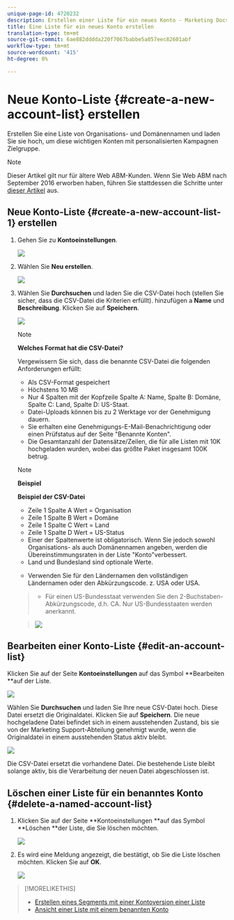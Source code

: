 ```yaml
---
unique-page-id: 4720232
description: Erstellen einer Liste für ein neues Konto - Marketing Docs - Produktdokumentation
title: Eine Liste für ein neues Konto erstellen
translation-type: tm+mt
source-git-commit: 6ae882dddda220f7067babbe5a057eec82601abf
workflow-type: tm+mt
source-wordcount: '415'
ht-degree: 0%

---
```



# Neue Konto-Liste {#create-a-new-account-list} erstellen

Erstellen Sie eine Liste von Organisations- und Domänennamen und laden Sie sie hoch, um diese wichtigen Konten mit personalisierten Kampagnen Zielgruppe.

>[!NOTE]
>
>Dieser Artikel gilt nur für ältere Web ABM-Kunden. Wenn Sie Web ABM nach September 2016 erworben haben, führen Sie stattdessen die Schritte unter [dieser Artikel](https://docs.marketo.com/display/DOCS/Account+Lists#AccountLists-CreateaNewAccountList) aus.

## Neue Konto-Liste {#create-a-new-account-list-1} erstellen

1. Gehen Sie zu **Kontoeinstellungen**.

   ![](assets/dropdown-account-lists-hand.jpg)

1. Wählen Sie **Neu erstellen**.

   ![](assets/create-new-account-list-hand.jpg)

1. Wählen Sie **Durchsuchen** und laden Sie die CSV-Datei hoch (stellen Sie sicher, dass die CSV-Datei die Kriterien erfüllt). hinzufügen a **Name** und **Beschreibung**. Klicken Sie auf **Speichern**.

   ![](assets/create-account-list-hands.jpg)

   >[!NOTE]
   >
   >**Welches Format hat die CSV-Datei?**
   >
   >
   >Vergewissern Sie sich, dass die benannte CSV-Datei die folgenden Anforderungen erfüllt:
   >
   >* Als CSV-Format gespeichert
   >* Höchstens 10 MB
   >* Nur 4 Spalten mit der Kopfzeile Spalte A: Name, Spalte B: Domäne, Spalte C: Land, Spalte D: US-Staat.
   >* Datei-Uploads können bis zu 2 Werktage vor der Genehmigung dauern.
   >* Sie erhalten eine Genehmigungs-E-Mail-Benachrichtigung oder einen Prüfstatus auf der Seite &quot;Benannte Konten&quot;.
   >* Die Gesamtanzahl der Datensätze/Zeilen, die für alle Listen mit 10K hochgeladen wurden, wobei das größte Paket insgesamt 100K betrug.


   >[!NOTE]
   >
   >**Beispiel**
   >
   >**Beispiel der CSV-Datei**
   >
   >* Zeile 1 Spalte A Wert = Organisation
   >* Zeile 1 Spalte B Wert = Domäne
   >* Zeile 1 Spalte C Wert = Land
   >* Zeile 1 Spalte D Wert = US-Status
   >* Einer der Spaltenwerte ist obligatorisch. Wenn Sie jedoch sowohl Organisations- als auch Domänennamen angeben, werden die Übereinstimmungsraten in der Liste &quot;Konto&quot;verbessert.
   >* Land und Bundesland sind optionale Werte.

      >
      >  
   * Verwenden Sie für den Ländernamen den vollständigen Ländernamen oder den Abkürzungscode. z. USA oder USA.
   >  * Für einen US-Bundesstaat verwenden Sie den 2-Buchstaben-Abkürzungscode, d.h. CA. Nur US-Bundesstaaten werden anerkannt.

   >    
   >![](assets/image2015-2-25-12-3a19-3a10.png)

## Bearbeiten einer Konto-Liste {#edit-an-account-list}

Klicken Sie auf der Seite **Kontoeinstellungen** auf das Symbol **Bearbeiten **auf der Liste.

![](assets/create-new-account-list-edit.jpg)

Wählen Sie **Durchsuchen** und laden Sie Ihre neue CSV-Datei hoch. Diese Datei ersetzt die Originaldatei. Klicken Sie auf **Speichern**. Die neue hochgeladene Datei befindet sich in einem ausstehenden Zustand, bis sie von der Marketing Support-Abteilung genehmigt wurde, wenn die Originaldatei in einem ausstehenden Status aktiv bleibt.

![](assets/set-account-list-edit-hands.jpg)

Die CSV-Datei ersetzt die vorhandene Datei. Die bestehende Liste bleibt solange aktiv, bis die Verarbeitung der neuen Datei abgeschlossen ist.

## Löschen einer Liste für ein benanntes Konto {#delete-a-named-account-list}

1. Klicken Sie auf der Seite **Kontoeinstellungen **auf das Symbol **Löschen **der Liste, die Sie löschen möchten.

   ![](assets/create-new-account-list-delete.jpg)

1. Es wird eine Meldung angezeigt, die bestätigt, ob Sie die Liste löschen möchten. Klicken Sie auf **OK**.

   ![](assets/delete-notification-hand.jpg)

>[!MORELIKETHIS]
>
>* [Erstellen eines Segments mit einer Kontoversion einer Liste](create-a-segment-using-an-account-list.md)
>* [Ansicht einer Liste mit einem benannten Konto](https://docs.marketo.com/pages/viewpage.action?pageid=4720244)

